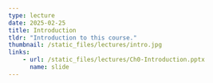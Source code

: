 ```yaml
---
type: lecture
date: 2025-02-25
title: Introduction
tldr: "Introduction to this course."
thumbnail: /static_files/lectures/intro.jpg
links:
    - url: /static_files/lectures/Ch0-Introduction.pptx
      name: slide
---
```


